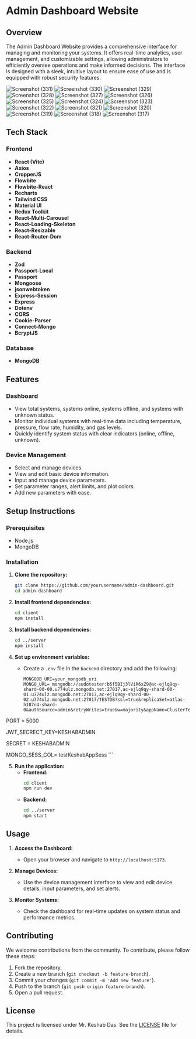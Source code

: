 # Admin Dashboard Website

## Overview

The Admin Dashboard Website provides a comprehensive interface for managing and monitoring your systems. It offers real-time analytics, user management, and customizable settings, allowing administrators to efficiently oversee operations and make informed decisions. The interface is designed with a sleek, intuitive layout to ensure ease of use and is equipped with robust security features.

![Screenshot (331)](https://github.com/Keshab1113/Admin-DashBoard/assets/110785343/c3b9583e-5785-49ea-8234-02b5b211b3e0)
![Screenshot (330)](https://github.com/Keshab1113/Admin-DashBoard/assets/110785343/8dc708da-5a26-4660-bdb9-b8de416eb7b3)
![Screenshot (329)](https://github.com/Keshab1113/Admin-DashBoard/assets/110785343/e6c38f8e-4f78-4443-bff9-cbfd45d3bc95)
![Screenshot (328)](https://github.com/Keshab1113/Admin-DashBoard/assets/110785343/2ca21eaa-9475-4f95-985b-55e35b5a95a3)
![Screenshot (327)](https://github.com/Keshab1113/Admin-DashBoard/assets/110785343/5b6e77ad-f52f-471a-a191-baa1e01213b2)
![Screenshot (326)](https://github.com/Keshab1113/Admin-DashBoard/assets/110785343/1715f5cb-2fc5-4e43-8767-80745f6a5ff0)
![Screenshot (325)](https://github.com/Keshab1113/Admin-DashBoard/assets/110785343/cfa84776-2af8-43c2-9500-762a6c6de396)
![Screenshot (324)](https://github.com/Keshab1113/Admin-DashBoard/assets/110785343/b9be82e4-371d-4460-9771-30de17915cf4)
![Screenshot (323)](https://github.com/Keshab1113/Admin-DashBoard/assets/110785343/8cc66928-ad28-4f35-bc24-0bfb9dc0ac66)
![Screenshot (322)](https://github.com/Keshab1113/Admin-DashBoard/assets/110785343/9d53224f-64ea-480e-8ff7-3d5aa8c49280)
![Screenshot (321)](https://github.com/Keshab1113/Admin-DashBoard/assets/110785343/1da535ff-ce27-4b2a-b2d0-a26e1687d167)
![Screenshot (320)](https://github.com/Keshab1113/Admin-DashBoard/assets/110785343/bb7af197-5cc0-4c0b-8e99-a77dd7be88b5)
![Screenshot (319)](https://github.com/Keshab1113/Admin-DashBoard/assets/110785343/42208d8b-cee4-4b17-a042-49a63667a3aa)
![Screenshot (318)](https://github.com/Keshab1113/Admin-DashBoard/assets/110785343/6217cfcb-8751-4a34-9f41-aa5d89fc35a4)
![Screenshot (317)](https://github.com/Keshab1113/Admin-DashBoard/assets/110785343/1371b316-3e84-4f21-ab7d-0a90a9e28172)

## Tech Stack

### Frontend
- **React (Vite)**
- **Axios**
- **CropperJS**
- **Flowbite**
- **Flowbite-React**
- **Recharts**
- **Tailwind CSS**
- **Material UI**
- **Redux Toolkit**
- **React-Multi-Carousel**
- **React-Loading-Skeleton**
- **React-Resizable**
- **React-Router-Dom**

### Backend
- **Zod**
- **Passport-Local**
- **Passport**
- **Mongoose**
- **jsonwebtoken**
- **Express-Session**
- **Express**
- **Dotenv**
- **CORS**
- **Cookie-Parser**
- **Connect-Mongo**
- **BcryptJS**

### Database
- **MongoDB**

## Features

### Dashboard
- View total systems, systems online, systems offline, and systems with unknown status.
- Monitor individual systems with real-time data including temperature, pressure, flow rate, humidity, and gas levels.
- Quickly identify system status with clear indicators (online, offline, unknown).

### Device Management
- Select and manage devices.
- View and edit basic device information.
- Input and manage device parameters.
- Set parameter ranges, alert limits, and plot colors.
- Add new parameters with ease.

## Setup Instructions

### Prerequisites
- Node.js
- MongoDB

### Installation

1. **Clone the repository:**
    ```sh
    git clone https://github.com/yourusername/admin-dashboard.git
    cd admin-dashboard
    ```

2. **Install frontend dependencies:**
    ```sh
    cd client
    npm install
    ```

3. **Install backend dependencies:**
    ```sh
    cd ../server
    npm install
    ```

4. **Set up environment variables:**
    - Create a `.env` file in the `backend` directory and add the following:
        ```
        MONGODB_URI=your_mongodb_uri
        MONGO_URL= mongodb://sudotester:b5f5BIj3lViR6xZ9@ac-ejlq9qy-shard-00-00.u774ulz.mongodb.net:27017,ac-ejlq9qy-shard-00-01.u774ulz.mongodb.net:27017,ac-ejlq9qy-shard-00-02.u774ulz.mongodb.net:27017/TESTDB?ssl=true&replicaSet=atlas-h187n4-shard-0&authSource=admin&retryWrites=true&w=majority&appName=ClusterTestDb

PORT = 5000

JWT_SECRECT_KEY=KESHABADMIN

SECRET = KESHABADMIN

MONGO_SESS_COL= testKeshabAppSess
        ```

5. **Run the application:**
    - **Frontend:**
        ```sh
        cd client
        npm run dev
        ```
    - **Backend:**
        ```sh
        cd ../server
        npm start
        ```

## Usage

1. **Access the Dashboard:**
    - Open your browser and navigate to `http://localhost:5173`.

2. **Manage Devices:**
    - Use the device management interface to view and edit device details, input parameters, and set alerts.

3. **Monitor Systems:**
    - Check the dashboard for real-time updates on system status and performance metrics.

## Contributing

We welcome contributions from the community. To contribute, please follow these steps:

1. Fork the repository.
2. Create a new branch (`git checkout -b feature-branch`).
3. Commit your changes (`git commit -m 'Add new feature'`).
4. Push to the branch (`git push origin feature-branch`).
5. Open a pull request.

## License

This project is licensed under Mr. Keshab Das. See the [LICENSE](LICENSE) file for details.
